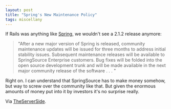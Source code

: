```yaml
---
layout: post
title: "Spring's New Maintenance Policy"
tags: miscellany
---
```

If Rails was anything like [Spring](http://www.springsource.com/node/558), we wouldn't see a 2.1.2 release anymore:

> "After a new major version of Spring is released, community maintenance updates will be issued for three months to address initial stability issues. Subsequent maintenance releases will be available to SpringSource Enterprise customers. Bug fixes will be folded into the open source development trunk and will be made available in the next major community release of the software . . . "

Right on. I can understand that SpringSource has to make money somehow, but way to screw over the community like that. But given the enormous amounts of money put into it by investors it's no surprise really.

Via [TheServerSide](http://www.theserverside.com/news/thread.tss?thread_id=50727).